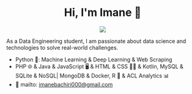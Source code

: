 
<h1 align="center">Hi, I'm Imane 👋</h1>
<p align="center">
    <a href="https://www.linkedin.com/in/imane-bachiri-27a237253/"><img src="https://img.shields.io/badge/linkedin-%230177B5?style=flat&logo=linkedin&logoColor=white"/></a>
  </p>
  
As a Data Engineering student, I am passionate about data science and technologies to solve real-world challenges.

- Python 🐍: Machine Learning & Deep Learning & Web Scraping 
- PHP 🌐 & Java & JavaScript 🖥️ & HTML & CSS 📄🎨 & Kotlin, MySQL & SQLite & NoSQL| MongoDB & Docker, R 🔢 & ACL Analytics 📊
- 💬 mailto: imanebachiri000@gmail.com
